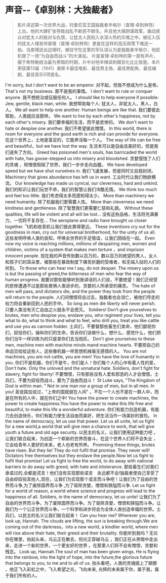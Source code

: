 # 声音--《卓别林：大独裁者》

>影片讲述第一次世界大战，托曼尼亚王国独裁者辛格尔（查理·卓别林饰）上台。他的大肆扩张导致战乱不断民不聊生。并且他大搞阴谋政策，煽动民众对犹太人的敌对与仇恨，让犹太人民陷入水深火热的灾难之中。被征入伍的犹太人理发师查理（查理·卓别林饰）更是在这样的高压政策下难逃一劫。当查理逃出边境时，被驻守在这里的军队误认为是独裁者辛格尔，他趁机做了一场“为自由而战斗”的大演说。 
>片是查理·卓别林的第一部有声片，摄于希特勒统治最为黑暗的时期，片中对他辛辣讽刺跟丑化比比皆是。本片荣获第13届（1941）奥斯卡最佳电影、最佳男主角、最佳男配角、最佳编剧、最佳音乐5项提名。

I'm sorry, but I don't want to be an emperor.
对不起，但我不想成为什么皇帝。
That's not my business.
那不是我的事情。
I don't want to rule or conquer anyone.
我不想统治或征服任何人。
I should like to help everyone if possible: Jew, gentile, black man, white.
我想帮助每个人: 犹太人，非犹太人，黑人，白人。
We all want to help one another. Human beings are like that.
我们要彼此帮助，人类就应该那样。
We want to live by each other's happiness, not by each other's misery.
我们要幸福的生活，而不是悲惨的。
We don't want to hate or despise one another.
我们不希望彼此憎恨。
In this world, there is room for everyone and the good earth is rich and can provide for everyone.
在这个世界上，土地是富足的，它能养活每一个人。
The way of life can be free and beautiful，but we have lost the way.
生活本可以是自由且美好的，但是我们迷失了方向。
Greed has poisoned men's souls, has barricaded the world with hate, has goose-stepped us into misery and bloodshed.
贪婪侵蚀了人们的灵魂 ，用憎恨阻隔了世界，我们一步步走向血腥。
We have developed speed but we have shut ourselves in.
我们飞速发展，但是同时又自我封闭。
Machinery that gives abundance has left us in want.
工业时代让我们物欲横流。
Our knowledge has made us cynical, our cleverness, hard and unkind.
我们的知识让我们玩世不恭，我们的智慧让我们冷酷无情。
We think too much and feel too little.
我们考虑得太多而感知得太少。
More than machinery we need humanity.
除了机器我们更需要人性。
More than cleverness we need kindness and gentleness.
除了智慧我们更需要仁慈和礼貌。
Without these qualities, life will be violent and all will be lost...
没有这些品格，生活将充满暴力，一切将不复存在…
The aeroplane and radio have brought us closer together.
飞机和收音机让我们彼此靠得更近。
These inventions cry out for the goodness in man, cry out for universal brotherhood, for the unity of us all.
这些发明呼唤人类的良知，呼唤全世界的手足情谊，让我们团结在一起。
Even now my voice is reaching millions, millions of despairing men, women and children, victims of a system that makes men torture ，and imprison innocent people.
现在我的声音传到数以百万的，数以百万的绝望的男人，女人和孩子们的耳朵里，被那些在暴政制度下痛苦折磨的受难者，和无端入狱的人们的听到。
To those who can hear me I say, do not despair. The misery upon us is but the passing of greed,the bitterness of men who fear the way of human progress. 
我要对那些能够听到我讲话的人们说，不要绝望！我们正经受的悲惨遭遇不过是那些畏惧人类进步的，贪婪的人所承受的痛苦。
The hate of men will pass, and dictators die, and the power they took from the people will return to the people.
人们间憎恨将会过去，独裁者也会消亡，被他们夺走的权力将会重新回到人民的手中。
So long as men die liberty will never perish.
只要人类没有灭亡自由之火就永不会熄灭。
Soldiers! Don’t give yourselves to brutes, men who despise you, enslave you, who regiment your lives, tell you what to do, what to think and what to feel, who drill you, treat you like cattle and use you as cannon fodder. 
士兵们，不要替那些畜生们卖命，他们鄙视你们，奴役你们，操纵你们的生命，告诉你们该做什么，想什么，感觉什么，他们把你们当牛一样训练为的只是拿你们去当炮灰。
Don't give yourselves to these men, machine men with machine minds mand machine hearts.
不要把自己的命运交给给这些人，这些像机器一样思想机械毫无感情的人。
You are not machines, you are not cattle, you are men! You have the love of humanity in you.
你们不是机器，你们不是牛，你们是人！你们每个人的心中有着人性的爱。
Don't hate. Only the unloved and the unnatural hate. Soldiers, don't fight for slavery, fight for liberty!
不要憎恨，只有那些没有人爱和邪恶的人才会憎恨。士兵们，不要为奴役而战斗，要为了自由而战斗！
St Luke says, "The Kingdom of God is within man. " Not in one man nor a group of men, but in all men. In you!
圣徒路加说过，"上帝的国就就在人间" 。不在一个人也不是在一群人中，而是在所有的人中，就在你们之中!
You have the power to create machines, the power to create happiness.You have the power to make this life free and beautiful, to make this life a wonderful adventure.
你们有能力创造机器，有能力去创造快乐，你们有能力使生活自由而美好，把生活当作一场美妙的冒险。
In the name of democracy, let us use that power. Let us all unite, let us fight for a new world,a world that will give men a chance to work, that will give youth a future and old age security.
以民主的名义，让我们使用这种能力吧 ，让我们联合起来，为创造一个崭新的世界而奋斗，在这个世界人们将不会失业 ，它会给青年人更好的未来，老人也老有所养。
Promising these things, brutes have risen. But they lie! They do not fulfil that promise. They never will! Dictators free themselves but they enslave the people.Now let us fight to fulfil that promise! Let us fight to free the world, to do away with national barriers to do away with greed, with hate and intolerance.
那些畜生们对我们承诺过的,全都是谎言！他们没有实现那些诺言　永远都不会!独裁者使自己享受了自由却奴役其他人,现在，让我们为实现那个诺言而斗争吧！让我们为了自由的世界而斗争,为了废除国界而斗争 ,为了驱除贪婪，憎恨和狭隘而斗争. 
Let us fight for a world of reason, a world where science and progress will lead to the happiness of all. Soldiers, in the name of democracy, let us unite!
让我们为了自由的世界而斗争，为了废除国界而斗争。为了驱除贪婪，憎恨和狭隘而斗争。让我们为一个公正世界而斗争，一个科学和进步将会为全体人类创造幸福的世界。士兵们，以民主的名义让我们联合起来！
Can you hear me? Wherever you are, look up, Hannah. The clouds are lifting, the sun is breaking through.We are coming out of the darkness，into a new world, a kindlier world, where men will rise above their hate, their greed and their brutality.
你能听到我吗？无论你在哪里，抬起头来，乌云正在散去，阳光正穿破乌云 ，我们正在从黑暗中走出来，走进一个新的世界，一个更友好的世界 。在那里人们将不会有憎恨，贪婪和残忍。
Look up, Hannah.The soul of man has been given wings. He is flying into the rainbow, into the light of hope, into the future,the glorious future that belongs to you, to me and to all of us.
抬头看吧，人类的灵魂插上了翅膀 ，他正飞入彩虹之中，飞入希望之光，飞向未来, 光辉的未来属于你，属于我，属于我们所有的人。

